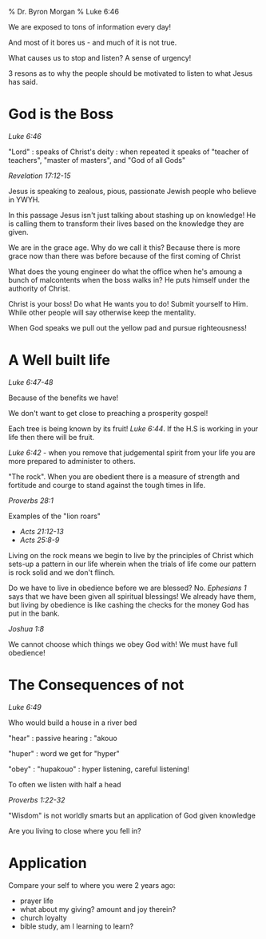 % Dr. Byron Morgan
% Luke 6:46

We are exposed to tons of information every day!

And most of it bores us - and much of it is not true.

What causes us to stop and listen? A sense of urgency!

3 resons as to why the people should be motivated to listen to what Jesus has
said.

# God is the Boss 

_Luke 6:46_

"Lord"
: speaks of Christ's deity
: when repeated it speaks of "teacher of teachers", "master of masters", and
  "God of all Gods"

_Revelation 17:12-15_

Jesus is speaking to zealous, pious, passionate Jewish people who believe in
YWYH.

In this passage Jesus isn't just talking about stashing up on knowledge! He is
calling them to transform their lives based on the knowledge they are given.

We are in the grace age. Why do we call it this? Because there is more grace
now than there was before because of the first coming of Christ

What does the young engineer do what the office when he's amoung a bunch of
malcontents when the boss walks in? He puts himself under the authority of
Christ. 

Christ is your boss! Do what He wants you to do! Submit yourself to
Him. While other people will say otherwise keep the mentality.

When God speaks we pull out the yellow pad and pursue righteousness!

# A Well built life

_Luke 6:47-48_

Because of the benefits we have!

We don't want to get close to preaching a prosperity gospel!

Each tree is being known by its fruit! _Luke 6:44_. If the H.S is working in
your life then there will be fruit.

_Luke 6:42_ - when you remove that judgemental spirit from your life you are
more prepared to administer to others.

"The rock". When you are obedient there is a measure of strength and fortitude
and courge to stand against the tough times in life.

_Proverbs 28:1_

Examples of the "lion roars"
* _Acts 21:12-13_
* _Acts 25:8-9_

Living on the rock means we begin to live by the principles of Christ which
sets-up a pattern in our life wherein when the trials of life come our pattern
is rock solid and we don't flinch.

Do we have to live in obedience before we are blessed? No. _Ephesians 1_ says
that we have been given all spiritual blessings! We already have them, but
living by obedience is like cashing the checks for the money God has put in the
bank.

_Joshua 1:8_ 

We cannot choose which things we obey God with! We must have full obedience!

# The Consequences of not

_Luke 6:49_

Who would build a house in a river bed

"hear"
: passive hearing
: "akouo

"huper"
: word we get for "hyper"

"obey"
: "hupakouo"
: hyper listening, careful listening!

To often we listen with half a head

_Proverbs 1:22-32_

"Wisdom" is not worldly smarts but an application of God given knowledge

Are you living to close where you fell in?

# Application 

Compare your self to where you were 2 years ago:

* prayer life
* what about my giving? amount and joy therein?
* church loyalty
* bible study, am I learning to learn?
